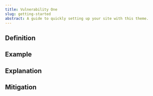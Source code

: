 ```yaml
---
title: Vulnerability One
slug: getting-started
abstract: A guide to quickly setting up your site with this theme.
---
```


## Definition


## Example


## Explanation


## Mitigation 
